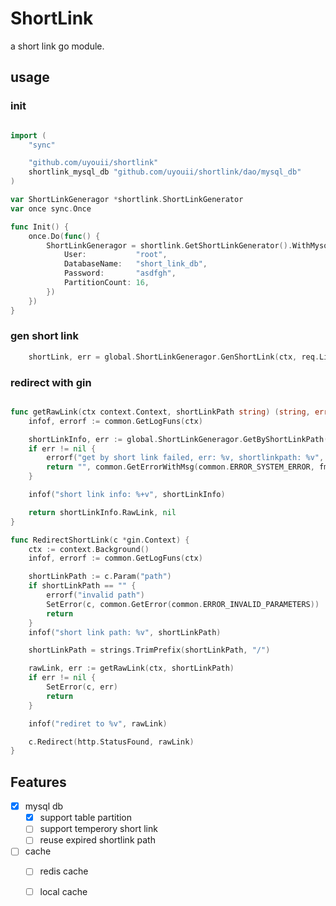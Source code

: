# ShortLink

a short link go module.

## usage

### init

```go

import (
	"sync"

	"github.com/uyouii/shortlink"
	shortlink_mysql_db "github.com/uyouii/shortlink/dao/mysql_db"
)

var ShortLinkGeneragor *shortlink.ShortLinkGenerator
var once sync.Once

func Init() {
	once.Do(func() {
		ShortLinkGeneragor = shortlink.GetShortLinkGenerator().WithMysql(&shortlink_mysql_db.MysqlDbConfig{
			User:           "root",
			DatabaseName:   "short_link_db",
			Password:       "asdfgh",
			PartitionCount: 16,
		})
	})
}
```

### gen short link
```go
	shortLink, err = global.ShortLinkGeneragor.GenShortLink(ctx, req.Link)
```

### redirect with gin
```go

func getRawLink(ctx context.Context, shortLinkPath string) (string, error) {
	infof, errorf := common.GetLogFuns(ctx)

	shortLinkInfo, err := global.ShortLinkGeneragor.GetByShortLinkPath(ctx, shortLinkPath)
	if err != nil {
		errorf("get by short link failed, err: %v, shortlinkpath: %v", err, shortLinkPath)
		return "", common.GetErrorWithMsg(common.ERROR_SYSTEM_ERROR, fmt.Sprintf("%v", err))
	}

	infof("short link info: %+v", shortLinkInfo)

	return shortLinkInfo.RawLink, nil
}

func RedirectShortLink(c *gin.Context) {
	ctx := context.Background()
	infof, errorf := common.GetLogFuns(ctx)

	shortLinkPath := c.Param("path")
	if shortLinkPath == "" {
		errorf("invalid path")
		SetError(c, common.GetError(common.ERROR_INVALID_PARAMETERS))
		return
	}
	infof("short link path: %v", shortLinkPath)

	shortLinkPath = strings.TrimPrefix(shortLinkPath, "/")

	rawLink, err := getRawLink(ctx, shortLinkPath)
	if err != nil {
		SetError(c, err)
		return
	}

	infof("rediret to %v", rawLink)

	c.Redirect(http.StatusFound, rawLink)
}
```

## Features

- [x] mysql db
    - [x] support table partition
    - [ ] support temperory short link
    - [ ] reuse expired shortlink path
- [ ] cache
    - [ ] redis cache
    - [ ] local cache

